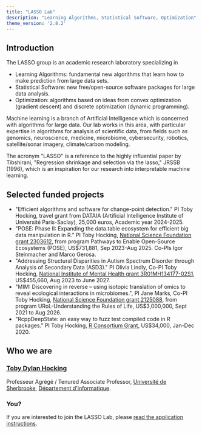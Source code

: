 ```yaml
---
title: "LASSO Lab"
description: "Learning Algorithms, Statistical Software, Optimization"
theme_version: '2.8.2'
---
```


## Introduction

The LASSO group is an academic research laboratory specializing in

* Learning Algorithms: fundamental new algorithms that learn how to make prediction from large data sets.
* Statistical Software: new free/open-source software packages for large data analysis.
* Optimization: algorithms based on ideas from convex optimization (gradient descent) and discrete optimization (dynamic programming).

Machine learning is a branch of Artificial Intelligence which is
concerned with algorithms for large data. Our lab works in this area,
with particular expertise in algorithms for analysis of scientific
data, from fields such as genomics, neuroscience, medicine,
microbiome, cybersecurity, robotics, satellite/sonar imagery,
climate/carbon modeling.

The acronym "LASSO" is a reference to the highly influential paper by
Tibshirani, "Regression shrinkage and selection via the lasso," JRSSB
(1996), which is an inspiration for our research into interpretable
machine learning.

## Selected funded projects

* "Efficient algorithms and software for change-point detection." PI
  Toby Hocking, travel grant from DATAIA (Artificial Intelligence
  Institute of Université Paris-Saclay), 25,000 euros, Academic year
  2024-2025.
* "POSE: Phase II: Expanding the data.table ecosystem for efficient
  big data manipulation in R." PI Toby Hocking, [National Science
  Foundation grant
  2303612](https://www.nsf.gov/awardsearch/showAward?AWD_ID=2303612),
  from program Pathways to Enable Open-Source Ecosystems (POSE),
  US$731,881, Sep 2023-Aug 2025. Co-PIs Igor Steinmacher and Marco
  Gerosa.
* "Addressing Structural Disparities in Autism Spectrum Disorder
  through Analysis of Secondary Data (ASD3)." PI Olivia Lindly, Co-PI
  Toby Hocking, [National Institute of Mental Health grant
  3R01MH134177-02S1](https://reporter.nih.gov/project-details/11129998),
  US$455,660, Aug 2023 to June 2027.
* "MIM: Discovering in reverse – using isotopic translation of omics
  to reveal ecological interactions in microbiomes.", PI Jane Marks,
  Co-PI Toby Hocking, [National Science Foundation grant 2125088](https://www.nsf.gov/awardsearch/showAward?AWD_ID=2125088), from
  program URoL-Understanding the Rules of Life, US$3,000,000, Sept
  2021 to Aug 2026.
* "RcppDeepState: an easy way to fuzz test compiled code in R
  packages." PI Toby Hocking, [R Consortium Grant](https://r-consortium.org/all-projects/2019-group-2.html#rcppdeepstate-a-simple-way-to-fuzz-test-compiled-code-in-r-packages), US$34,000, Jan-Dec
  2020.

## Who we are

### [Toby Dylan Hocking](http://tdhock.github.io/)

Professeur Agrégé / Tenured Associate Professor, [Université de
  Sherbrooke](https://www.usherbrooke.ca), [Département
  d'informatique](https://www.usherbrooke.ca/informatique/).

### You?

If you are interested to join the LASSO Lab, please [read the
application
instructions](https://tdhock.github.io/blog/2024/application/).
